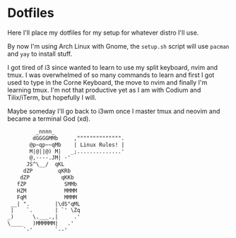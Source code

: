 # Dotfiles

Here I'll place my dotfiles for my setup for whatever distro I'll use. 

By now I'm using Arch Linux with Gnome, the `setup.sh` script will use `pacman` and `yay` to install stuff.

I got tired of i3 since wanted to learn to use my split keyboard, nvim and tmux. I was overwhelmed of so many commands to learn and first I got used to type in the Corne Keyboard, the move to nvim and finally I'm learning tmux. I'm not that productive yet as I am with Codium and Tilix/iTerm, but hopefully I will.

Maybe someday I'll go back to i3wm once I master tmux and neovim and became a terminal God (xd).


```txt
         _nnnn_                      
        dGGGGMMb     ,"""""""""""""".
       @p~qp~~qMb    | Linux Rules! |
       M|@||@) M|   _;..............'
       @,----.JM| -'
      JS^\__/  qKL
     dZP        qKRb
    dZP          qKKb
   fZP            SMMb
   HZM            MMMM
   FqM            MMMM
 __| ".        |\dS"qML
 |    `.       | `' \Zq
_)      \.___.,|     .'
\____   )MMMMMM|   .'
     `-'       `--' 
```
